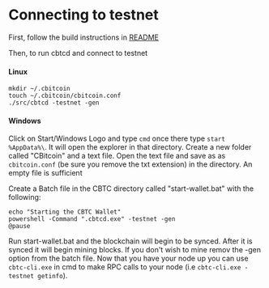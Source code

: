 Connecting to testnet
==========================================================

First, follow the build instructions in [README](/README.md)

Then, to run cbtcd and connect to testnet

#### Linux
```
mkdir ~/.cbitcoin
touch ~/.cbitcoin/cbitcoin.conf
./src/cbtcd -testnet -gen
```

#### Windows
Click on Start/Windows Logo and type `cmd` once there type `start %AppData%\`. It will open the explorer in that directory. Create a new folder called "CBitcoin" and a text file. Open the text file and save as as `cbitcoin.conf` (be sure you remove the txt extension) in the directory. An empty file is sufficient

Create a Batch file in the CBTC directory called "start-wallet.bat" with the following:

```
echo "Starting the CBTC Wallet"
powershell -Command ".cbtcd.exe" -testnet -gen
@pause
```

Run start-wallet.bat and the blockchain will begin to be synced. After it is synced it will begin mining blocks. If you don't wish to mine remov the -gen option from the batch file.
Now that you have your node up you can use `cbtc-cli.exe` in cmd to make RPC calls to your node (i.e `cbtc-cli.exe -testnet getinfo`).
